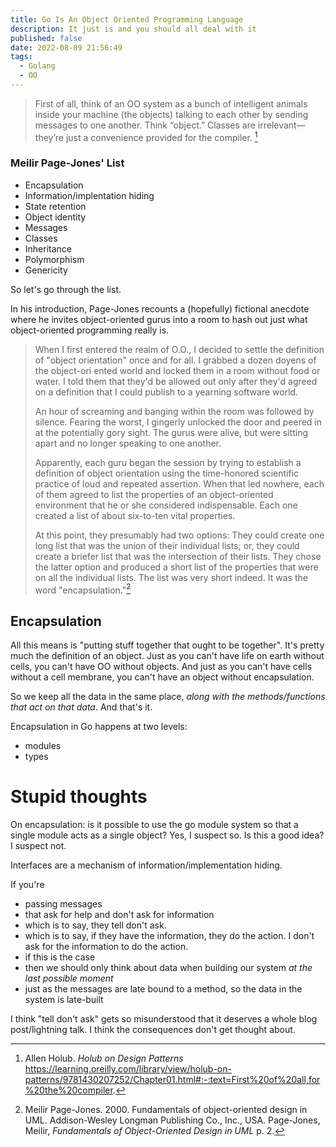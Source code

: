 ```yaml
---
title: Go Is An Object Oriented Programming Language
description: It just is and you should all deal with it
published: false
date: 2022-08-09 21:56:49
tags:
  - Golang
  - OO
---
```


> First of all, think of an OO system as a bunch of intelligent animals inside your machine (the objects) talking to each other by sending messages to one another. Think “object.” Classes are irrelevant—they’re just a convenience provided for the compiler. [^1]

### Meilir Page-Jones' List

- Encapsulation
- Information/implentation hiding
- State retention
- Object identity
- Messages
- Classes
- Inheritance
- Polymorphism
- Genericity

So let's go through the list.

In his introduction, Page-Jones recounts a (hopefully) fictional anecdote where he invites object-oriented gurus into a room to hash out just what object-oriented programming really is.

> When I first entered the realm of O.O., I decided to settle the definition of "object orientation" once and for all. I grabbed a dozen doyens of the object-ori ented world and locked them in a room without food or water. I told them that they'd be allowed out only after they'd agreed on a definition that I could publish to a yearning software world.
> 
> An hour of screaming and banging within the room was followed by silence. Fearing the worst, I gingerly unlocked the door and peered in at the potentially gory sight. The gurus were alive, but were sitting apart and no longer speaking to one another.
>
> Apparently, each guru began the session by trying to establish a definition of object orientation using the time-honored scientific practice of loud and repeated assertion. When that led nowhere, each of them agreed to list the properties of an object-oriented environment that he or she considered indispensable. Each one created a list of about six-to-ten vital properties.
>
> At this point, they presumably had two options: They could create one long list that was the union of their individual lists; or, they could create a briefer list that was the intersection of their lists. They chose the latter option and produced a short list of the properties that were on all the individual lists. The list was very short indeed. It was the word "encapsulation."[^2]

## Encapsulation

All this means is "putting stuff together that ought to be together". It's pretty much the definition of an object. Just as you can't have life on earth without cells, you can't have OO without objects. And just as you can't have cells without a cell membrane, you can't have an object without encapsulation.

So we keep all the data in the same place, _along with the methods/functions that act on that data_. And that's it.

Encapsulation in Go happens at two levels:

- modules
- types

# Stupid thoughts

On encapsulation: is it possible to use the go module system so that a single module acts as a single object? Yes, I suspect so. Is this a good idea? I suspect not.

Interfaces are a mechanism of information/implementation hiding.

If you're
- passing messages
- that ask for help and don't ask for information
- which is to say, they tell don't ask.
- which is to say, if they have the information, they do the action. I don't ask for the information to do the action.
- if this is the case
- then we should only think about data when building our system _at the last possible moment_
- just as the messages are late bound to a method, so the data in the system is late-built

I think "tell don't ask" gets so misunderstood that it deserves a whole blog post/lightning talk. I think the consequences don't get thought about.

[^1]: Allen Holub.  _Holub on Design Patterns_ https://learning.oreilly.com/library/view/holub-on-patterns/9781430207252/Chapter01.html#:-:text=First%20of%20all,for%20the%20compiler.

[^2]: Meilir Page-Jones. 2000. Fundamentals of object-oriented design in UML. Addison-Wesley Longman Publishing Co., Inc., USA. Page-Jones, Meilir, _Fundamentals of Object-Oriented Design in UML_ p. 2.

